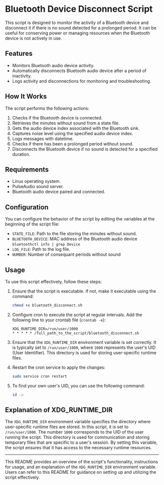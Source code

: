 # Bluetooth Device Disconnect Script

This script is designed to monitor the activity of a Bluetooth device and disconnect it if there is no sound detected for a prolonged period. It can be useful for conserving power or managing resources when the Bluetooth device is not actively in use.

## Features

- Monitors Bluetooth audio device activity.
- Automatically disconnects Bluetooth audio device after a period of inactivity.
- Logs activity and disconnections for monitoring and troubleshooting.


## How It Works

The script performs the following actions:

1. Checks if the Bluetooth device is connected.
2. Retrieves the minutes without sound from a state file.
3. Gets the audio device index associated with the Bluetooth sink.
4. Captures noise level using the specified audio device index.
5. Logs messages with datetime.
6. Checks if there has been a prolonged period without sound.
7. Disconnects the Bluetooth device if no sound is detected for a specified duration.

## Requirements

- Linux operating system.
- PulseAudio sound server.
- Bluetooth audio device paired and connected.

## Configuration

You can configure the behavior of the script by editing the variables at the beginning of the script file:

- `STATE_FILE`: Path to the file storing the minutes without sound.
- `BLUETOOTH_DEVICE`: MAC address of the Bluetooth audio device `bluetoothctl info | grep Device`
- `LOG_FILE`: Path to the log file.
- `NUMBER`: Number of consequant periods without sound


## Usage

To use this script effectively, follow these steps:

1. Ensure that the script is executable. If not, make it executable using the command:
   ```bash
   chmod +x bluetooth_disconnect.sh
   ```

2. Configure cron to execute the script at regular intervals. Add the following line to your crontab file (`crontab -e`):
   ```cron
   XDG_RUNTIME_DIR=/run/user/1000
   * * * * * /full_path_to_the_script/bluetooth_disconnect.sh
   ```

3. Ensure that the `XDG_RUNTIME_DIR` environment variable is set correctly. It is typically set to `/run/user/1000`, where `1000` represents the user's UID (User Identifier). This directory is used for storing user-specific runtime files.

4. Restart the cron service to apply the changes:
   ```bash
   sudo service cron restart
   ```

5. To find your own user's UID, you can use the following command:
   ```bash
   id -u
   ```

## Explanation of XDG_RUNTIME_DIR

The `XDG_RUNTIME_DIR` environment variable specifies the directory where user-specific runtime files are stored. In this script, it is set to `/run/user/1000`. The number `1000` corresponds to the UID of the user running the script. This directory is used for communication and storing temporary files that are specific to a user's session. By setting this variable, the script ensures that it has access to the necessary runtime resources.

---

This README provides an overview of the script's functionality, instructions for usage, and an explanation of the `XDG_RUNTIME_DIR` environment variable. Users can refer to this README for guidance on setting up and utilizing the script effectively.
